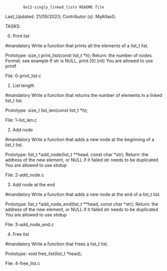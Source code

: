 			0x12-singly_linked_lists README file


Last_Updated: 21/09/2023;
Contributor (s): MyAtlas0;


TASKS:


0. Print list

#mandatory
Write a function that prints all the elements of a list_t list.

Prototype: size_t print_list(const list_t *h);
Return: the number of nodes
Format: see example
If str is NULL, print [0] (nil)
You are allowed to use printf

File: 0-print_list.c



1. List length

#mandatory
Write a function that returns the number of elements in a linked list_t list.

Prototype: size_t list_len(const list_t *h);

File: 1-list_len.c



2. Add node

#mandatory
Write a function that adds a new node at the beginning of a list_t list.

Prototype: list_t *add_node(list_t **head, const char *str);
Return: the address of the new element, or NULL if it failed
str needs to be duplicated
You are allowed to use strdup

File: 2-add_node.c


3. Add node at the end

#mandatory
Write a function that adds a new node at the end of a list_t list.

Prototype: list_t *add_node_end(list_t **head, const char *str);
Return: the address of the new element, or NULL if it failed
str needs to be duplicated
You are allowed to use strdup

File: 3-add_node_end.c


4. Free list

#mandatory
Write a function that frees a list_t list.

Prototype: void free_list(list_t *head);

File: 4-free_list.c


